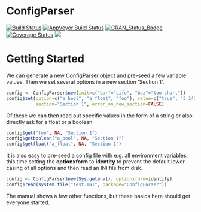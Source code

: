 # ConfigParser

[![Build Status](https://travis-ci.org/hhoeflin/ConfigParser.png)](https://travis-ci.org/hhoeflin/ConfigParser)
[![AppVeyor Build Status](https://ci.appveyor.com/api/projects/status/github/hhoeflin/ConfigParser?branch=master&svg=true)](https://ci.appveyor.com/project/hhoeflin/ConfigParser)
[![CRAN_Status_Badge](http://www.r-pkg.org/badges/version/ConfigParser)](https://cran.r-project.org/package=ConfigParser)
[![Coverage Status](https://img.shields.io/codecov/c/github/hhoeflin/ConfigParser/master.svg)](https://codecov.io/github/hhoeflin/ConfigParser?branch=master)
[![](http://cranlogs.r-pkg.org/badges/ConfigParser)](http://cran.rstudio.com/web/packages/ConfigParser/index.html)

# Getting Started

We can generate a new ConfigParser object and pre-seed a few variable values. Then we set several options in a new section 'Section 1'.

```R
config <- ConfigParser$new(init=c("bar"="Life", "baz"="too short"))
config$set(option=c("a_bool", "a_float", "foo"), value=c("true", "3.1415", "%(bar)s is %(baz)s"),
           section="Section 1", error_on_new_section=FALSE)
```

Of these we can then read out specific values in the form of a string or also directly ask for a float or a boolean.
```R
config$get("foo", NA, "Section 1")
config$getboolean("a_bool", NA, "Section 1")
config$getfloat("a_float", NA, "Section 1")
```

It is also easy to pre-seed a config file with e.g. all environment variables, 
this time setting the **optionxform**  to **identity** to prevent the default lower-casing of all options and then read an INI file from disk.
```R
config <- ConfigParser$new(Sys.getenv(), optionxform=identity)
config$read(system.file("test.INI", package="ConfigParser"))
```

The manual shows a few other functions, but these basics here should get everyone started.
